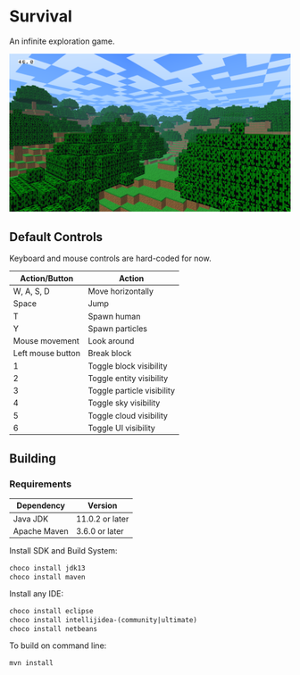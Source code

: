 Survival
========

An infinite exploration game.

![Screenshot](/screenshot.png?raw=true)

Default Controls
----------------
Keyboard and mouse controls are hard-coded for now.

| Action/Button     | Action                     |
|-------------------|----------------------------|
| W, A, S, D        | Move horizontally          |
| Space             | Jump                       |
| T                 | Spawn human                |
| Y                 | Spawn particles            |
| Mouse movement    | Look around                |
| Left mouse button | Break block                |
| 1                 | Toggle block visibility    |
| 2                 | Toggle entity visibility   |
| 3                 | Toggle particle visibility |
| 4                 | Toggle sky visibility      |
| 5                 | Toggle cloud visibility    |
| 6                 | Toggle UI visibility       |


Building
--------

### Requirements
| Dependency   | Version         |
|--------------|-----------------|
| Java JDK     | 11.0.2 or later |
| Apache Maven | 3.6.0 or later  |

Install SDK and Build System:
```
choco install jdk13
choco install maven
```

Install any IDE:
```
choco install eclipse
choco install intellijidea-(community|ultimate)
choco install netbeans
```

To build on command line:
```
mvn install
```
